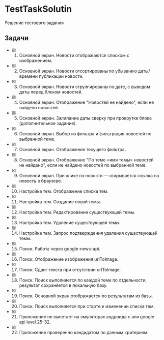 # TestTaskSolutin

Решение тестового задания

## Задачи

- [x] 1. Основной экран. Новости отображаются списком с изображением.
- [x] 2. Основной экран. Новости отсортированы по убыванию даты/времени публикации новости.
- [x] 3. Основной экран. Новости сгруппированы по дате, с выводом даты перед блоком новостей.
- [x] 4. Основной экран. Отображение "Новостей не найдено", если не найдено новостей.
- [x] 5. Основной экран. Залипание даты сверху при прокрутке блока (дополнительное задание).
- [x] 6. Основной экран. Выбор из фильтра и фильтрация новостей по выбранной теме.
- [x] 7. Основной экран. Отображение текущего фильтра.
- [x] 8. Основной экран. Отображение "По теме <имя темы> новостей не найдено", если не найдено новостей по выбранной теме.
- [x] 9. Основной экран. При клике по новости — открывается ссылка на новость в браузере.
- [x] 10. Настройка тем. Отображение списка тем.
- [x] 11. Настройка тем. Создание новой темы.
- [x] 12. Настройка тем. Редактирование существующей темы.
- [x] 13. Настройка тем. Удаление существующей темы.
- [x] 14. Настройка тем. Запрос подтверждения удаления существующей темы.
- [x] 15. Поиск. Работа через google-news-api.
- [x] 16. Поиск. Отображение изображения urlToImage.
- [x] 17. Поиск. Сдвиг текста при отсутствии  urlToImage.
- [x] 18. Поиск. Поиск выполняется по каждой теме по отдельности, результат сохраняется в локальную базу.
- [x] 19. Поиск. Основной экран отображается по результатам из базы.
- [x] 20. Поиск. Поиск выполняется при старте и изменении списка тем.
- [x] 21. Приложение не вылетает на эмуляторах андроида с апи google api level 25-32.
- [x] 22. Приложение проверенно кандидатом по данным критериям.
